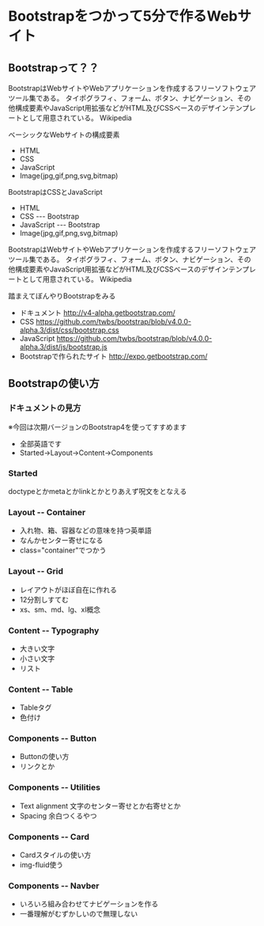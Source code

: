 # Bootstrapをつかって5分で作るWebサイト

## Bootstrapって？？


BootstrapはWebサイトやWebアプリケーションを作成するフリーソフトウェアツール集である。 タイポグラフィ、フォーム、ボタン、ナビゲーション、その他構成要素やJavaScript用拡張などがHTML及びCSSベースのデザインテンプレートとして用意されている。
Wikipedia

ベーシックなWebサイトの構成要素

* HTML
* CSS
* JavaScript
* Image(jpg,gif,png,svg,bitmap)


BootstrapはCSSとJavaScript

* HTML
* CSS  ---  Bootstrap
* JavaScript --- Bootstrap
* Image(jpg,gif,png,svg,bitmap)


BootstrapはWebサイトやWebアプリケーションを作成するフリーソフトウェアツール集である。 タイポグラフィ、フォーム、ボタン、ナビゲーション、その他構成要素やJavaScript用拡張などがHTML及びCSSベースのデザインテンプレートとして用意されている。
Wikipedia


踏まえてぼんやりBootstrapをみる

* ドキュメント
  http://v4-alpha.getbootstrap.com/
* CSS
  https://github.com/twbs/bootstrap/blob/v4.0.0-alpha.3/dist/css/bootstrap.css
* JavaScript
  https://github.com/twbs/bootstrap/blob/v4.0.0-alpha.3/dist/js/bootstrap.js
* Bootstrapで作られたサイト
  http://expo.getbootstrap.com/


## Bootstrapの使い方

### ドキュメントの見方

※今回は次期バージョンのBootstrap4を使ってすすめます

* 全部英語です
* Started→Layout→Content→Components

### Started

doctypeとかmetaとかlinkとかとりあえず呪文をとなえる

### Layout -- Container

* 入れ物、箱、容器などの意味を持つ英単語
* なんかセンター寄せになる
* class="container"でつかう


### Layout -- Grid

* レイアウトがほぼ自在に作れる
* 12分割しすてむ
* xs、sm、md、lg、xl概念


### Content -- Typography

* 大きい文字
* 小さい文字
* リスト


### Content -- Table

* Tableタグ
* 色付け

### Components -- Button

* Buttonの使い方
* リンクとか


### Components -- Utilities

* Text alignment 文字のセンター寄せとか右寄せとか
* Spacing 余白つくるやつ

### Components -- Card

* Cardスタイルの使い方
* img-fluid使う

### Components -- Navber

* いろいろ組み合わせてナビゲーションを作る
* 一番理解がむずかしいので無理しない
